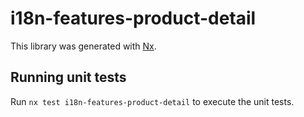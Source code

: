 # i18n-features-product-detail

This library was generated with [Nx](https://nx.dev).

## Running unit tests

Run `nx test i18n-features-product-detail` to execute the unit tests.
